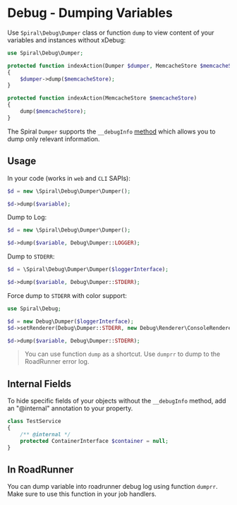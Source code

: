 # Debug - Dumping Variables

Use `Spiral\Debug\Dumper` class or function `dump` to view content of your variables and instances without xDebug:

```php
use Spiral\Debug\Dumper;

protected function indexAction(Dumper $dumper, MemcacheStore $memcacheStore)
{
    $dumper->dump($memcacheStore);
}
```

```php
protected function indexAction(MemcacheStore $memcacheStore)
{
    dump($memcacheStore);
}
```

The Spiral `Dumper` supports the `__debugInfo` [method](http://php.net/manual/en/language.oop5.magic.php) which allows
you to dump only relevant information.

## Usage

In your code (works in `web` and `CLI` SAPIs):

```php
$d = new \Spiral\Debug\Dumper\Dumper();

$d->dump($variable);
```

Dump to Log:

```php
$d = new \Spiral\Debug\Dumper\Dumper();

$d->dump($variable, Debug\Dumper::LOGGER);
```

Dump to `STDERR`:

```php
$d = \Spiral\Debug\Dumper\Dumper($loggerInterface);

$d->dump($variable, Debug\Dumper::STDERR);
```

Force dump to `STDERR` with color support:

```php
use Spiral\Debug;

$d = new Debug\Dumper($loggerInterface);
$d->setRenderer(Debug\Dumper::STDERR, new Debug\Renderer\ConsoleRenderer());

$d->dump($variable, Debug\Dumper::STDERR);
```

> You can use function `dump` as a shortcut. Use `dumprr` to dump to the RoadRunner error log.

## Internal Fields

To hide specific fields of your objects without the `__debugInfo` method, add an "@internal" annotation to your
property.

```php
class TestService
{
    /** @internal */
    protected ContainerInterface $container = null;
}
```

## In RoadRunner

You can dump variable into roadrunner debug log using function `dumprr`. Make sure to use this function in your job
handlers.

